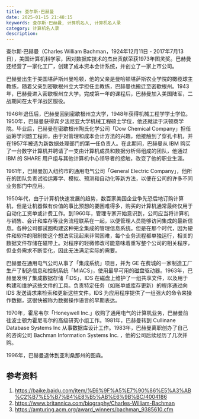 ```yaml
---
title: 查尔斯·巴赫曼
date: 2025-01-15 21:48:15
keywords: 查尔斯·巴赫曼, 计算机名人, 计算机名人录
category: 计算机名人录
description: 
---
```


查尔斯·巴赫曼（Charles William Bachman，1924年12月11日 -  2017年7月13日），美国计算机科学家，因对数据库技术的杰出贡献荣获1973年图灵奖。巴赫曼还经营了一家化工厂，创建了成本资本会计系统，并创立了一家上市公司。

巴赫曼出生于美国堪萨斯州曼哈顿，他的父亲是曼哈顿堪萨斯农业学院的橄榄球主教练，随着父亲到密歇根州立大学担任主教练，巴赫曼也搬迁至密歇根州。1943年，巴赫曼进入密歇根州立大学。完成第一年的课程后，巴赫曼加入美国陆军，二战期间在太平洋战区服役。

1946年退伍后，巴赫曼回到密歇根州立大学，1948年获得机械工程学学士学位。1950年，巴赫曼获得宾夕法尼亚大学机械工程硕士学位，他还就读于沃顿商学院。毕业后，巴赫曼在密歇根州陶氏化学公司「Dow Chemical Company」担任运筹学问题工程师，由于对管理和成本会计方法的兴趣，他接触到了穿孔卡机，并在1957年被选为新数据处理部门的第一任负责人。在此期间，巴赫曼从 IBM 购买了一台数字计算机并聘请了一支由计算机成员和数据分析师组成的团队，他通过 IBM 的 SHARE 用户组与其他计算机中心领导者的接触，改变了他的职业生涯。

1961年，巴赫曼加入纽约市的通用电气公司「General Electric Company」，他所在的团队负责试验运筹学、模拟、预测和自动化等新方法，以便在公司的许多不同业务部门中应用。

1950年代，由于计算机快速发展的趋势，数百家美国企业争先恐后地订购计算机，但是让机器做有价值的事比预想的要困难得多，购买的计算机通常最终仅用于自动化工资单或计费工作。到1960年，管理专家开始意识到，公司应当将计算机与销售、会计和库存等业务流程联系在一起，以便管理人员能够访问集成的最新信息。各种公司都试图构建这种完全集成的管理信息系统。但是在那个时代，因为硬件和软件的限制使这个想法实现起来非常困难，每个业务流程都单独运行，相关的数据文件存储在磁带上。对程序的轻微修改可能意味着重写整个公司的相关程序，但业务需求不断变化，因此无法满足实际的需要。

巴赫曼在通用电气公司从事了「集成系统」项目，并为 GE 在费城的一家制造工厂生产了制造信息和控制系统「MIACS」，使用最早可用的磁盘驱动器。1963年，巴赫曼发明了集成数据存储「IDS」，IDS 在磁盘上维护了一组共享文件，以及用于构建和维护这些文件的工具。负责特定任务（如账单或库存更新）的程序通过向 IDS 发送请求来检索和更新这些文件。IDS 为应用程序提供了一组强大的命令来操作数据，这很快被称为数据操作语言的早期表达。

1970年，霍尼韦尔「Honeywell Inc.」收购了通用电气的计算机业务，巴赫曼前往波士顿为霍尼韦尔的高级研究小组工作。1981年，巴赫曼转到 Cullinane Database Systems Inc 从事数据库设计工作。1983年，巴赫曼离职创办了自己的咨询公司 Bachman Information Systems Inc. ，他的公司后续经历了几次并购。

1996年，巴赫曼退休到亚利桑那州的图森。



## 参考资料
1. https://baike.baidu.com/item/%E6%9F%A5%E7%90%86%E5%A3%AB%C2%B7%E5%B7%B4%E8%B5%AB%E6%9B%BC/4004186
2. https://www.britannica.com/biography/Charles-William-Bachman
3. https://amturing.acm.org/award_winners/bachman_9385610.cfm